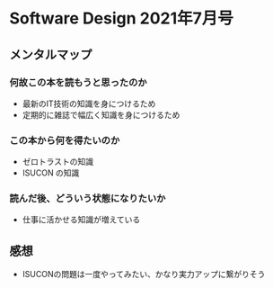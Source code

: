 # Software Design 2021年7月号

## メンタルマップ

### 何故この本を読もうと思ったのか

- 最新のIT技術の知識を身につけるため
- 定期的に雑誌で幅広く知識を身につけるため

### この本から何を得たいのか

- ゼロトラストの知識
- ISUCON の知識

### 読んだ後、どういう状態になりたいか

- 仕事に活かせる知識が増えている

## 感想

- ISUCONの問題は一度やってみたい、かなり実力アップに繋がりそう
